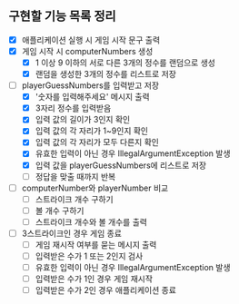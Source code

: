 ## 구현할 기능 목록 정리

- [x] 애플리케이션 실행 시 게임 시작 문구 출력
- [x] 게임 시작 시 computerNumbers 생성
  - [x] 1 이상 9 이하의 서로 다른 3개의 정수를 랜덤으로 생성
  - [x] 랜덤을 생성한 3개의 정수를 리스트로 저장
- [ ] playerGuessNumbers를 입력받고 저장
  - [x] '숫자를 입력해주세요' 메시지 출력
  - [x] 3자리 정수를 입력받음
  - [x] 입력 값의 길이가 3인지 확인
  - [x] 입력 값의 각 자리가 1~9인지 확인
  - [x] 입력 값의 각 자리가 모두 다른지 확인
  - [x] 유효한 입력이 아닌 경우 IllegalArgumentException 발생
  - [x] 입력 값을 playerGuessNumbers에 리스트로 저장
  - [ ] 정답을 맞출 때까지 반복
- [ ] computerNumber와 playerNumber 비교
  - [ ] 스트라이크 개수 구하기
  - [ ] 볼 개수 구하기
  - [ ] 스트라이크 개수와 볼 개수를 출력
- [ ] 3스트라이크인 경우 게임 종료
  - [ ] 게임 재시작 여부를 묻는 메시지 출력
  - [ ] 입력받은 수가 1 또는 2인지 검사
  - [ ] 유효한 입력이 아닌 경우 IllegalArgumentException 발생
  - [ ] 입력받은 수가 1인 경우 게임 재시작
  - [ ] 입력받은 수가 2인 경우 애플리케이션 종료
